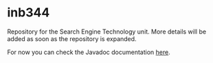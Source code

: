 # inb344
Repository for the Search Engine Technology unit.
More details will be added as soon as the repository is expanded.

For now you can check the Javadoc documentation [here](http://lzfelix.github.io/inb344/).
